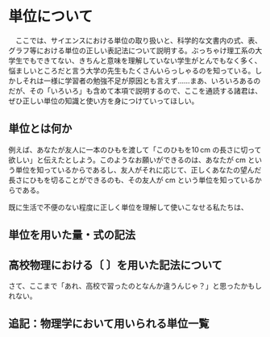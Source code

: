 # 単位について

　ここでは、サイエンスにおける単位の取り扱いと、科学的な文書内の式、表、グラフ等における単位の正しい表記法について説明する。ぶっちゃけ理工系の大学生でもできてない、きちんと意味を理解していない学生がとんでもなく多く、悩ましいところだと言う大学の先生もたくさんいらっしゃるのを知っている。しかしそれは一様に学習者の勉強不足が原因とも言えず……まあ、いろいろあるのだが、その「いろいろ」も含めて本項で説明するので、ここを通読する諸君は、ぜひ正しい単位の知識と使い方を身につけていってほしい。



## 単位とは何か

例えば、あなたが友人に一本のひもを渡して「このひもを$10\,\mathrm{cm}$ の長さに切って欲しい」と伝えたとしよう。このようなお願いができるのは、あなたが $\mathrm{cm}$ という単位を知っているからであるし、友人がそれに応じて、正しくあなたの望んだ長さにひもを切ることができるのも、その友人が $\mathrm{cm}$ という単位を知っているからである。

既に生活で不便のない程度に正しく単位を理解して使いこなせる私たちは、



## 単位を用いた量・式の記法





## 高校物理における〔    〕を用いた記法について

さて、ここまで「あれ、高校で習ったのとなんか違うんじゃ？」と思ったかもしれない。



## 追記：物理学において用いられる単位一覧

